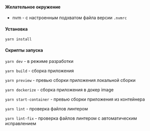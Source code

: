 #### Желательное окружение

* nvm - с настроенным подхватом файла версии `.nvmrc`

#### Установка

`yarn install`

#### Скрипты запуска

`yarn dev` - в режиме разработки

`yarn build` - сборка приложения

`yarn preview` - превью сборки приложения локальной сборки

`yarn dockerize` - сборка приложения в докер image

`yarn start-container` - превью сборки приложения из контейнера

`yarn lint` - проверка файлов линтером

`yarn lint-fix` - проверка файлов линтером с автоматическим исправлением
